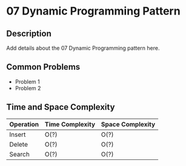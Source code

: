 # 07 Dynamic Programming Pattern

## Description

Add details about the 07 Dynamic Programming pattern here.

## Common Problems
- Problem 1
- Problem 2

## Time and Space Complexity

| Operation | Time Complexity | Space Complexity |
|-----------|-----------------|------------------|
| Insert    | O(?)            | O(?)             |
| Delete    | O(?)            | O(?)             |
| Search    | O(?)            | O(?)             |
